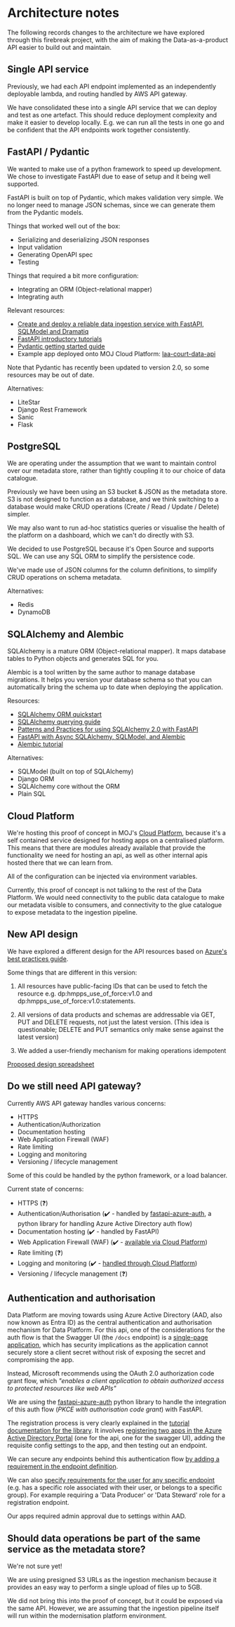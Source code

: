 # Architecture notes

The following records changes to the architecture we have explored through this firebreak project, with the aim of making the Data-as-a-product API easier to build out and maintain.

## Single API service

Previously, we had each API endpoint implemented as an independently deployable lambda, and routing handled by AWS API gateway.

We have consolidated these into a single API service that we can deploy and test as one artefact. This should reduce deployment complexity and make it easier to develop locally. E.g. we can run all the tests in one
go and be confident that the API endpoints work together consistently.

## FastAPI / Pydantic

We wanted to make use of a python framework to speed up development. We chose to investigate FastAPI due to ease of setup and it being well supported.

FastAPI is built on top of Pydantic, which makes validation very simple. We no longer need to manage JSON schemas, since we can generate them from the Pydantic models.

Things that worked well out of the box:

- Serializing and deserializing JSON responses
- Input validation
- Generating OpenAPI spec
- Testing

Things that required a bit more configuration:

- Integrating an ORM (Object-relational mapper)
- Integrating auth

Relevant resources:

- [Create and deploy a reliable data ingestion service with FastAPI, SQLModel and Dramatiq](https://www.francoisvoron.com/blog/create-deploy-reliable-data-ingestion-service-fastapi-sqlmodel-dramatiq)
- [FastAPI introductory tutorials](https://fastapi.tiangolo.com/learn/)
- [Pydantic getting started guide](https://docs.pydantic.dev/latest/)
- Example app deployed onto MOJ Cloud Platform: [laa-court-data-api](https://github.com/ministryofjustice/laa-court-data-api/tree/main)

Note that Pydantic has recently been updated to version 2.0, so some resources may be out of date.

Alternatives:

- LiteStar
- Django Rest Framework
- Sanic
- Flask

## PostgreSQL

We are operating under the assumption that we want to maintain control over our metadata store,
rather than tightly coupling it to our choice of data catalogue.

Previously we have been using an S3 bucket & JSON as the metadata store.
S3 is not designed to function as a database, and we think
switching to a database would make CRUD operations (Create / Read / Update / Delete) simpler.

We may also want to run ad-hoc statistics queries
or visualise the health of the platform on a dashboard, which we can't do directly with S3.

We decided to use PostgreSQL because it's Open Source and supports SQL.
We can use any SQL ORM to simplify the persistence code.

We've made use of JSON columns for the column definitions, to simplify
CRUD operations on schema metadata.

Alternatives:

- Redis
- DynamoDB

## SQLAlchemy and Alembic

SQLAlchemy is a mature ORM (Object-relational mapper).
It maps database tables to Python objects and generates SQL for you.

Alembic is a tool written by the same author to manage database migrations.
It helps you version your database schema so that
you can automatically bring the schema up to date when deploying
the application.

Resources:

- [SQLAlchemy ORM quickstart](https://docs.sqlalchemy.org/en/20/orm/quickstart.html)
- [SQLAlchemy querying guide](https://docs.sqlalchemy.org/en/20/orm/queryguide/index.html)
- [Patterns and Practices for using SQLAlchemy 2.0 with FastAPI](https://chaoticengineer.hashnode.dev/fastapi-sqlalchemy)
- [FastAPI with Async SQLAlchemy, SQLModel, and Alembic](https://testdriven.io/blog/fastapi-sqlmodel/)
- [Alembic tutorial](https://alembic.sqlalchemy.org/en/latest/tutorial.html)

Alternatives:

- SQLModel (built on top of SQLAlchemy)
- Django ORM
- SQLAlchemy core without the ORM
- Plain SQL

## Cloud Platform

We're hosting this proof of concept in MOJ's [Cloud Platform](https://user-guide.cloud-platform.service.justice.gov.uk/),
because it's a self contained service designed for hosting apps on a centralised platform.
This means that there are modules already available that provide the functionality
we need for hosting an api, as well as other internal apis hosted there that we can learn from.

All of the configuration can be injected via environment variables.

Currently, this proof of concept is not talking to the rest of the Data Platform.
We would need connectivity to the public data catalogue to make our metadata visible to consumers,
and connectivity to the glue catalogue to expose metadata to the ingestion pipeline.

## New API design

We have explored a different design for the API resources based on [Azure's best practices guide](https://learn.microsoft.com/en-us/azure/architecture/best-practices/api-design).

Some things that are different in this version:

1. All resources have public-facing IDs that can be used to fetch the resource e.g. dp:hmpps_use_of_force:v1.0 and dp:hmpps_use_of_force:v1.0:statements.

2. All versions of data products and schemas are addressable via GET, PUT
   and DELETE requests, not just the latest version.
   (This idea is questionable; DELETE and PUT semantics only make sense against
   the latest version)

3. We added a user-friendly mechanism for making operations idempotent

[Proposed design spreadsheet](https://docs.google.com/spreadsheets/d/1SF0m4j-_NSLD6yyuJizZC0F06jHPkAvLWheuLeHORJk/edit#gid=626736695)

## Do we still need API gateway?

Currently AWS API gateway handles various concerns:

- HTTPS
- Authentication/Authorization
- Documentation hosting
- Web Application Firewall (WAF)
- Rate limiting
- Logging and monitoring
- Versioning / lifecycle management

Some of this could be handled by the python framework, or a load balancer.

Current state of concerns:

- HTTPS (:question:)
- Authentication/Authorisation
  (:heavy_check_mark: - handled by [fastapi-azure-auth](https://intility.github.io/fastapi-azure-auth/),
  a python library for handling Azure Active Directory auth flow)
- Documentation hosting (:heavy_check_mark: - handled by FastAPI)
- Web Application Firewall (WAF)
  (:heavy_check_mark: - [available via Cloud Platform](https://user-guide.cloud-platform.service.justice.gov.uk/documentation/networking/modsecurity.html))
- Rate limiting (:question:)
- Logging and monitoring
  (:heavy_check_mark: - [handled through Cloud Platform](https://user-guide.cloud-platform.service.justice.gov.uk/#monitoring))
- Versioning / lifecycle management (:question:)

## Authentication and authorisation

Data Platform are moving towards using Azure Active Directory (AAD, also now known as Entra ID)
as the central authentication and authorisation mechanism for Data Platform.
For this api, one of the considerations for the auth flow is that the Swagger UI (the `/docs` endpoint)
is a [single-page application](https://learn.microsoft.com/en-us/entra/identity-platform/v2-app-types#single-page-apps),
which has security implications as the application cannot securely store a client secret
without risk of exposing the secret and compromising the app.

Instead, Microsoft recommends using the OAuth 2.0 authorization code grant flow, which
_"enables a client application to obtain authorized access to protected resources like web APIs"_

We are using the [fastapi-azure-auth](https://intility.github.io/fastapi-azure-auth/)
python library to handle the integration of this auth flow (_PKCE with authorisation code grant_)
with FastAPI.

The registration process is very clearly explained in the [tutorial documentation for the library](https://intility.github.io/fastapi-azure-auth/single-tenant/azure_setup).
It involves [registering two apps in the Azure Active Directory Portal](https://portal.azure.com/#view/Microsoft_AAD_RegisteredApps)
(one for the api, one for the swagger UI),
adding the requisite config settings to the app, and then testing out an endpoint.

We can secure any endpoints behind this authentication flow [by adding a requirement in the endpoint definition](https://intility.github.io/fastapi-azure-auth/single-tenant/fastapi_configuration#adding-authentication-to-our-view).

We can also [specify requirements for the user for any specific endpoint](https://intility.github.io/fastapi-azure-auth/usage-and-faq/locking_down_on_roles)
(e.g. has a specific role associated with their user, or belongs to a specific group).
For example requiring a 'Data Producer' or 'Data Steward' role for a registration endpoint.

Our apps required admin approval due to settings within AAD.

## Should data operations be part of the same service as the metadata store?

We're not sure yet!

We are using presigned S3 URLs as the ingestion mechanism because it provides an easy
way to perform a single upload of files up to 5GB.

We did not bring this into the proof of concept, but it could be exposed via the same API.
However, we are assuming that the ingestion pipeline itself will run within the modernisation platform environment.
